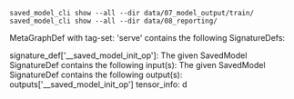 
```
saved_model_cli show --all --dir data/07_model_output/train/
saved_model_cli show --all --dir data/08_reporting/
```


MetaGraphDef with tag-set: 'serve' contains the following SignatureDefs:

signature_def['__saved_model_init_op']:
  The given SavedModel SignatureDef contains the following input(s):
  The given SavedModel SignatureDef contains the following output(s):
    outputs['__saved_model_init_op'] tensor_info:
        d